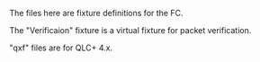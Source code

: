 The files here are fixture definitions for the FC. 

The "Verificaion" fixture is a virtual fixture for packet verification.

"qxf" files are for QLC+ 4.x.
